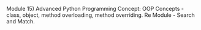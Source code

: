 Module 15) Advanced Python Programming
Concept: OOP Concepts - class, object, method overloading, method overriding.
Re Module - Search and Match.
